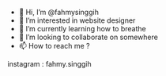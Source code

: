 - 👋 Hi, I’m @fahmysinggih
- 👀 I’m interested in website designer
- 🌱 I’m currently learning how to breathe
- 💞️ I’m looking to collaborate on somewhere
- 📫 How to reach me ?

instagram : fahmy.singgih

<!---
fahmy8/fahmy8 is a ✨ special ✨ repository because its `README.md` (this file) appears on your GitHub profile.
You can click the Preview link to take a look at your changes.
--->

